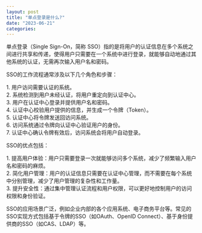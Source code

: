 ```yaml
---
layout: post
title: "单点登录是什么?"
date: "2023-06-21"
categories: 
---
```

<p>单点登录（Single Sign-On，简称 SSO）指的是将用户的认证信息在多个系统之间进行共享和传递，使得用户只需要在一个系统中进行登录，就能够自动地通过其他系统的认证，无需再次输入用户名和密码。</p>

<p>SSO的工作流程通常涉及以下几个角色和步骤：</p>

<p>1. 用户访问需要认证的系统。<br />
2. 系统检测到用户未经认证，将用户重定向到认证中心。<br />
3. 用户在认证中心登录并提供用户名和密码。<br />
4. 认证中心校验用户提供的信息，并生成一个令牌（Token）。<br />
5. 认证中心将令牌发送回访问系统。<br />
6. 访问系统通过令牌向认证中心验证用户的身份。<br />
7. 认证中心确认令牌有效后，访问系统会将用户自动登录。</p>

<p>SSO的优点包括：</p>

<p>1. 提高用户体验：用户只需要登录一次就能够访问多个系统，减少了频繁输入用户名和密码的麻烦。<br />
2. 简化用户管理：用户的认证信息只需要在认证中心管理，而不需要在每个系统中分别管理，减少了用户管理的复杂性和工作量。<br />
3. 提升安全性：通过集中管理认证流程和用户权限，可以更好地控制用户的访问权限和身份验证。</p>

<p>SSO的应用场景广泛，例如企业内部的各个应用系统、电子商务平台等。常见的SSO实现方式包括基于令牌的SSO（如OAuth、OpenID Connect）、基于身份提供商的SSO（如CAS、LDAP）等。</p>

